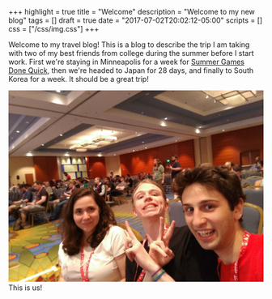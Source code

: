 +++
highlight = true
title = "Welcome"
description = "Welcome to my new blog"
tags = []
draft = true
date = "2017-07-02T20:02:12-05:00"
scripts = []
css = ["/css/img.css"]
+++

Welcome to my travel blog! This is a blog to describe the trip I am taking with
two of my best friends from college during the summer before I start work. First
we're staying in Minneapolis for a week for [Summer Games Done
Quick](https://gamesdonequick.com/), then we're headed to Japan for 28 days, and
finally to South Korea for a week.  It should be a great trip!

![Selfie](/img/selfie.jpg)
This is us!
